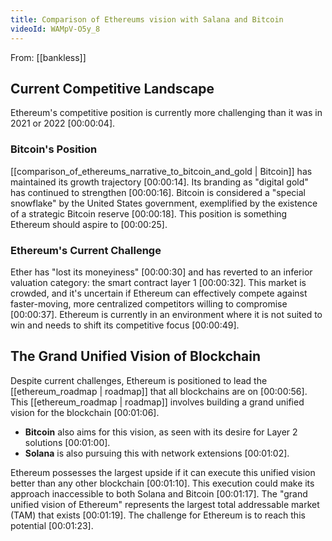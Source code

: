 ```yaml
---
title: Comparison of Ethereums vision with Salana and Bitcoin
videoId: WAMpV-O5y_8
---
```


From: [[bankless]] <br/> 

## Current Competitive Landscape

Ethereum's competitive position is currently more challenging than it was in 2021 or 2022 <a class="yt-timestamp" data-t="00:00:04">[00:00:04]</a>.

### Bitcoin's Position
[[comparison_of_ethereums_narrative_to_bitcoin_and_gold | Bitcoin]] has maintained its growth trajectory <a class="yt-timestamp" data-t="00:00:14">[00:00:14]</a>. Its branding as "digital gold" has continued to strengthen <a class="yt-timestamp" data-t="00:00:16">[00:00:16]</a>. Bitcoin is considered a "special snowflake" by the United States government, exemplified by the existence of a strategic Bitcoin reserve <a class="yt-timestamp" data-t="00:00:18">[00:00:18]</a>. This position is something Ethereum should aspire to <a class="yt-timestamp" data-t="00:00:25">[00:00:25]</a>.

### Ethereum's Current Challenge
Ether has "lost its moneyiness" <a class="yt-timestamp" data-t="00:00:30">[00:00:30]</a> and has reverted to an inferior valuation category: the smart contract layer 1 <a class="yt-timestamp" data-t="00:00:32">[00:00:32]</a>. This market is crowded, and it's uncertain if Ethereum can effectively compete against faster-moving, more centralized competitors willing to compromise <a class="yt-timestamp" data-t="00:00:37">[00:00:37]</a>. Ethereum is currently in an environment where it is not suited to win and needs to shift its competitive focus <a class="yt-timestamp" data-t="00:00:49">[00:00:49]</a>.

## The Grand Unified Vision of Blockchain

Despite current challenges, Ethereum is positioned to lead the [[ethereum_roadmap | roadmap]] that all blockchains are on <a class="yt-timestamp" data-t="00:00:56">[00:00:56]</a>. This [[ethereum_roadmap | roadmap]] involves building a grand unified vision for the blockchain <a class="yt-timestamp" data-t="00:01:06">[00:01:06]</a>.

*   **Bitcoin** also aims for this vision, as seen with its desire for Layer 2 solutions <a class="yt-timestamp" data-t="00:01:00">[00:01:00]</a>.
*   **Solana** is also pursuing this with network extensions <a class="yt-timestamp" data-t="00:01:02">[00:01:02]</a>.

Ethereum possesses the largest upside if it can execute this unified vision better than any other blockchain <a class="yt-timestamp" data-t="00:01:10">[00:01:10]</a>. This execution could make its approach inaccessible to both Solana and Bitcoin <a class="yt-timestamp" data-t="00:01:17">[00:01:17]</a>. The "grand unified vision of Ethereum" represents the largest total addressable market (TAM) that exists <a class="yt-timestamp" data-t="00:01:19">[00:01:19]</a>. The challenge for Ethereum is to reach this potential <a class="yt-timestamp" data-t="00:01:23">[00:01:23]</a>.
